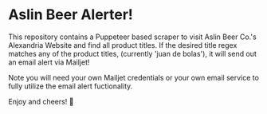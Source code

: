 # Aslin Beer Alerter!

This repository contains a Puppeteer based scraper to visit Aslin Beer Co.'s Alexandria Website and find all product titles. If the desired title regex matches any of the product titles, (currently 'juan de bolas'), it will send out an email alert via Mailjet!

Note you will need your own Mailjet credentials or your own email service to fully utilize the email alert fuctionality.

Enjoy and cheers! :beer: